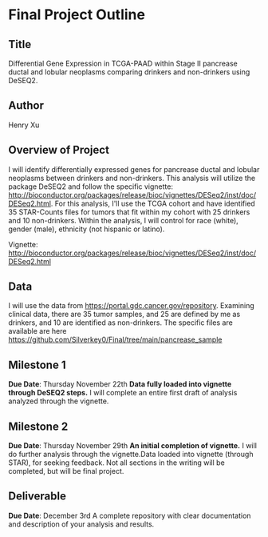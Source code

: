 # Final Project Outline
## Title
Differential Gene Expression in TCGA-PAAD within Stage II pancrease ductal and lobular neoplasms comparing drinkers and non-drinkers using DeSEQ2.
## Author
Henry Xu
## Overview of Project
I will identify differentially expressed genes for pancrease ductal and lobular neoplasms between drinkers and non-drinkers. This analysis will utilize the package DeSEQ2 and follow the specific vignette: http://bioconductor.org/packages/release/bioc/vignettes/DESeq2/inst/doc/DESeq2.html. For this analysis, I'll use the TCGA cohort and have identified 35 STAR-Counts files for tumors that fit within my cohort with 25 drinkers and 10 non-drinkers. Within the analysis, I will control for race (white), gender (male), ethnicity (not hispanic or latino).

Vignette: http://bioconductor.org/packages/release/bioc/vignettes/DESeq2/inst/doc/DESeq2.html
## Data
I will use the data from https://portal.gdc.cancer.gov/repository. Examining clinical data, there are 35 tumor samples, and 25 are defined by me as drinkers, and 10 are identified as non-drinkers. The specific files are available are here 
https://github.com/Silverkey0/Final/tree/main/pancrease_sample
## Milestone 1
**Due Date**: Thursday November 22th
**Data fully loaded into vignette through DeSEQ2 steps.** I will complete an entire first draft of analysis analyzed through the vignette.
## Milestone 2
**Due Date**: Thursday November 29th
**An initial completion of vignette.** I will do further analysis through the vignette.Data loaded into vignette (through STAR), for seeking feedback. Not all sections in the writing will be completed, but will be final project.
## Deliverable
**Due Date**: December 3rd
A complete repository with clear documentation and description of your analysis and results.